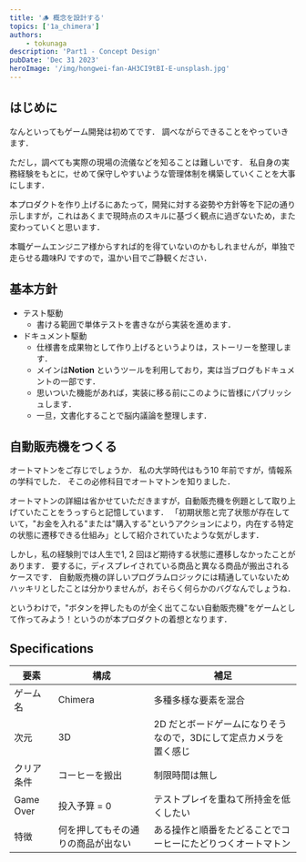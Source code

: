 ```yaml
---
title: '🪵 概念を設計する'
topics: ['1a_chimera']
authors:
    - tokunaga
description: 'Part1 - Concept Design'
pubDate: 'Dec 31 2023'
heroImage: '/img/hongwei-fan-AH3CI9tBI-E-unsplash.jpg'
---
```


## はじめに

なんといってもゲーム開発は初めてです．
調べながらできることをやっていきます．

ただし，調べても実際の現場の流儀などを知ることは難しいです．
私自身の実務経験をもとに，せめて保守しやすいような管理体制を構築していくことを大事にします．

本プロダクトを作り上げるにあたって，開発に対する姿勢や方針等を下記の通り示しますが，これはあくまで現時点のスキルに基づく観点に過ぎないため，また変わっていくと思います．

本職ゲームエンジニア様からすれば的を得ていないのかもしれませんが，単独で走らせる趣味PJ ですので，温かい目でご静観ください．

## 基本方針

-   テスト駆動
    -   書ける範囲で単体テストを書きながら実装を進めます．
-   ドキュメント駆動
    -   仕様書を成果物として作り上げるというよりは，ストーリーを整理します．
    -   メインは**Notion** というツールを利用しており，実は当ブログもドキュメントの一部です．
    -   思いついた機能があれば，実装に移る前にこのように皆様にパブリッシュします．
    -   一旦，文書化することで脳内議論を整理します．

## 自動販売機をつくる

オートマトンをご存じでしょうか．
私の大学時代はもう10 年前ですが，情報系の学科でした．
そこの必修科目でオートマトンを知りました．

オートマトンの詳細は省かせていただきますが，自動販売機を例題として取り上げていたことをうっすらと記憶しています．
「初期状態と完了状態が存在していて，"お金を入れる"または"購入する"というアクションにより，内在する特定の状態に遷移できる仕組み」として紹介されていたような気がします．

しかし，私の経験則では人生で1, 2 回ほど期待する状態に遷移しなかったことがあります．
要するに，ディスプレイされている商品と異なる商品が搬出されるケースです．
自動販売機の詳しいプログラムロジックには精通していないためハッキリとしたことは分かりませんが，おそらく何らかのバグなんでしょうね．

というわけで，"ボタンを押したものが全く出てこない自動販売機"をゲームとして作ってみよう！というのが本プロダクトの着想となります．

## Specifications

| 要素       | 構成                               | 補足                                                              |
| ---------- | ---------------------------------- | ----------------------------------------------------------------- |
| ゲーム名   | Chimera                            | 多種多様な要素を混合                                              |
| 次元       | 3D                                 | 2D だとボードゲームになりそうなので，3Dにして定点カメラを置く感じ |
| クリア条件 | コーヒーを搬出                     | 制限時間は無し                                                    |
| Game Over  | 投入予算 = 0                       | テストプレイを重ねて所持金を低くしたい                            |
| 特徴       | 何を押してもその通りの商品が出ない | ある操作と順番をたどることでコーヒーにたどりつくオートマトン      |
